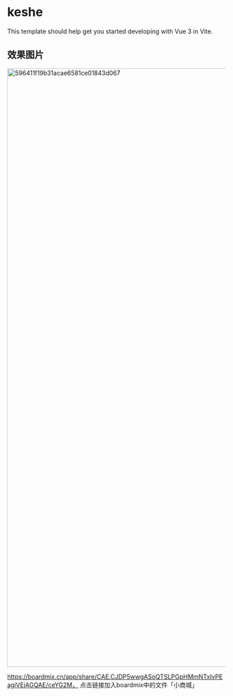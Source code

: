 # keshe

This template should help get you started developing with Vue 3 in Vite.

## 效果图片
<img width="1380" alt="596411f19b31acae6581ce01843d067" src="https://github.com/spade00/shop/assets/74340507/cc786734-4023-47ff-994a-c5031611ffd3">

https://boardmix.cn/app/share/CAE.CJDP5wwgASoQTSLPGpHMmNTxIvPEagiVEjAGQAE/ceYG2M，
点击链接加入boardmix中的文件「小商城」


```
